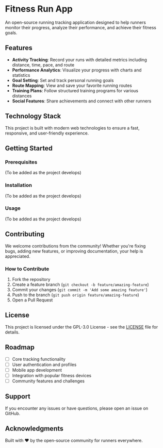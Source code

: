 # Fitness Run App

An open-source running tracking application designed to help runners monitor their progress, analyze their performance, and achieve their fitness goals.

## Features

- **Activity Tracking**: Record your runs with detailed metrics including distance, time, pace, and route
- **Performance Analytics**: Visualize your progress with charts and statistics
- **Goal Setting**: Set and track personal running goals
- **Route Mapping**: View and save your favorite running routes
- **Training Plans**: Follow structured training programs for various distances
- **Social Features**: Share achievements and connect with other runners

## Technology Stack

This project is built with modern web technologies to ensure a fast, responsive, and user-friendly experience.

## Getting Started

### Prerequisites

(To be added as the project develops)

### Installation

(To be added as the project develops)

### Usage

(To be added as the project develops)

## Contributing

We welcome contributions from the community! Whether you're fixing bugs, adding new features, or improving documentation, your help is appreciated.

### How to Contribute

1. Fork the repository
2. Create a feature branch (`git checkout -b feature/amazing-feature`)
3. Commit your changes (`git commit -m 'Add some amazing feature'`)
4. Push to the branch (`git push origin feature/amazing-feature`)
5. Open a Pull Request

## License

This project is licensed under the GPL-3.0 License - see the [LICENSE](LICENSE) file for details.

## Roadmap

- [ ] Core tracking functionality
- [ ] User authentication and profiles
- [ ] Mobile app development
- [ ] Integration with popular fitness devices
- [ ] Community features and challenges

## Support

If you encounter any issues or have questions, please open an issue on GitHub.

## Acknowledgments

Built with ❤️ by the open-source community for runners everywhere.
